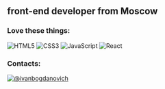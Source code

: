 ## front-end developer from Moscow

### Love these things:

![HTML5](https://img.shields.io/badge/HTML5-black?style=for-the-badge&logo=HTML5)
![CSS3](https://img.shields.io/badge/CSS3-black?style=for-the-badge&logo=CSS3)
![JavaScript](https://img.shields.io/badge/JavaScript-black?style=for-the-badge&logo=JavaScript)
![React](https://img.shields.io/badge/React-black?style=for-the-badge&logo=React)

### Contacts:
[![@ivanbogdanovich](https://img.shields.io/static/v1?message=@ivanbogdanovich&logo=telegram&labelColor=5c5c5c&color=1182c3&logoColor=white&label=%20)](https://t.me/ivanbogdanovich)
